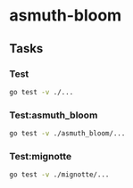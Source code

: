 # asmuth-bloom

## Tasks

### Test

```sh
go test -v ./...
```

### Test:asmuth_bloom

```sh
go test -v ./asmuth_bloom/...
```

### Test:mignotte

```sh
go test -v ./mignotte/...
```
